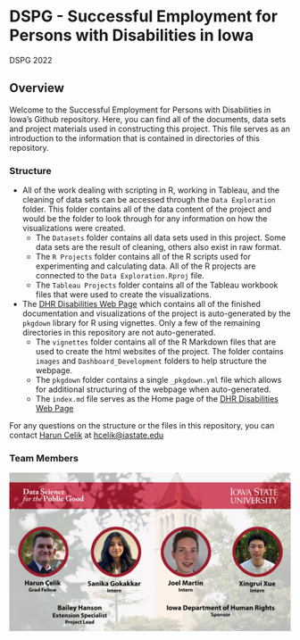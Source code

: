 DSPG - Successful Employment for Persons with Disabilities in Iowa
================
DSPG 2022

<!-- README.md is generated from README.Rmd. Please edit that file -->
<!-- badges: start -->
<!-- badges: end -->

## Overview

Welcome to the Successful Employment for Persons with Disabilities in
Iowa’s Github repository. Here, you can find all of the documents, data
sets and project materials used in constructing this project. This file
serves as an introduction to the information that is contained in
directories of this repository.

### Structure

-   All of the work dealing with scripting in R, working in Tableau, and
    the cleaning of data sets can be accessed through the
    `Data Exploration` folder. This folder contains all of the data
    content of the project and would be the folder to look through for
    any information on how the visualizations were created.
    -   The `Datasets` folder contains all data sets used in this
        project. Some data sets are the result of cleaning, others also
        exist in raw format.
    -   The `R Projects` folder contains all of the R scripts used for
        experimenting and calculating data. All of the R projects are
        connected to the `Data Exploration.Rproj` file.
    -   The `Tableau Projects` folder contains all of the Tableau
        workbook files that were used to create the visualizations.
-   The [DHR Disabilities Web
    Page](https://dspg-2022.github.io/DHR-Disabilities/) which contains
    all of the finished documentation and visualizations of the project
    is auto-generated by the `pkgdown` library for R using vignettes.
    Only a few of the remaining directories in this repository are not
    auto-generated.
    -   The `vignettes` folder contains all of the R Markdown files that
        are used to create the html websites of the project. The folder
        contains `images` and `Dashboard_Development` folders to help
        structure the webpage.
    -   The `pkgdown` folder contains a single `_pkgdown.yml` file which
        allows for additional structuring of the webpage when
        auto-generated.
    -   The `index.md` file serves as the Home page of the [DHR
        Disabilities Web
        Page](https://dspg-2022.github.io/DHR-Disabilities/)

For any questions on the structure or the files in this repository, you
can contact [Harun Celik](https://github.com/HarunCelikOtto) at
<hcelik@iastate.edu>

### Team Members

![](man/figures/DHR.jpg)
